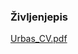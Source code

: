 ### Življenjepis

[Urbas_CV.pdf](https://github.com/Sabru-soru/Sabru.github.io/files/8784633/Urbas_CV.pdf)
